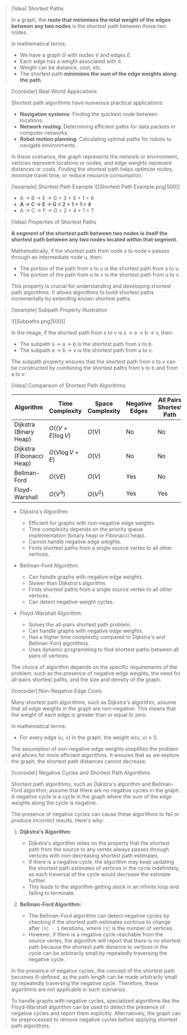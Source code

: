 > [!idea] Shortest Paths
>
> In a graph, the **route that minimises the total weight of the edges between any two nodes** is the shortest path between those two nodes.
>
> In mathematical terms:
> - We have a graph $G$ with nodes $V$ and edges $E$.
> - Each edge has a weight associated with it.
> - Weight can be distance, cost, etc.
> - The shortest path **minimises the sum of the edge weights along the path**.

> [!consider] Real-World Applications
>
> Shortest path algorithms have numerous practical applications:
>
> - **Navigation systems**: Finding the quickest route between locations.
> - **Network routing**: Determining efficient paths for data packets in computer networks.
> - **Robot motion planning**: Calculating optimal paths for robots to navigate environments.
>
> In these scenarios, the graph represents the network or environment, vertices represent locations or nodes, and edge weights represent distances or costs. Finding the shortest path helps optimize routes, minimize travel time, or reduce resource consumption.

> [!example] Shortest Path Example
> ![[Shortest Path Example.png|500]]
>
> - A -> B -> E -> G = 3 + 4 + 1 = 8
> - **A -> C -> E -> G = 2 + 1 + 1 = 4**
> - A -> C -> F -> G = 2 + 4 + 1 = 7

> [!idea] Properties of Shortest Paths
>
> **A segment of the shortest path between two nodes is itself the shortest path between any two nodes located within that segment.**
>
> Mathematically, if the shortest path from node $s$ to node $v$ passes through an intermediate node $u$, then:
> - The portion of the path from s to u is the shortest path from s to u.
> - The portion of the path from u to v is the shortest path from u to v.
>
> This property is crucial for understanding and developing shortest path algorithms. It allows algorithms to build shortest paths incrementally by extending known shortest paths.


> [!example] Subpath Property Illustration
>
> ![[Subpaths.png|500]]
>
> In the image, if the shortest path from s to v is s → a → b → v, then:
> - The subpath s → a → b is the shortest path from s to b.
> - The subpath a → b → v is the shortest path from a to v.
>
> The subpath property ensures that the shortest path from s to v can be constructed by combining the shortest paths from s to b and from a to v.


> [!idea] Comparison of Shortest Path Algorithms
>
> | Algorithm           | Time Complexity                          | Space Complexity | Negative Edges | All Pairs Shortest Path |
> |---------------------|------------------------------------------|------------------|---------------|-----------------------|
> | Dijkstra (Binary Heap) | $O((V + E) \log V)$                   | $O(V)$           | No            | No                    |
> | Dijkstra (Fibonacci Heap) | $O(V \log V + E)$                  | $O(V)$           | No            | No                    |
> | Bellman-Ford        | $O(VE)$                                 | $O(V)$           | Yes           | No                    |
> | Floyd-Warshall      | $O(V^3)$                                | $O(V^2)$         | Yes           | Yes                   |
>
> - Dijkstra's Algorithm:
>   - Efficient for graphs with non-negative edge weights.
>   - Time complexity depends on the priority queue implementation (binary heap or Fibonacci heap).
>   - Cannot handle negative edge weights.
>   - Finds shortest paths from a single source vertex to all other vertices.
>
> - Bellman-Ford Algorithm:
>   - Can handle graphs with negative edge weights.
>   - Slower than Dijkstra's algorithm.
>   - Finds shortest paths from a single source vertex to all other vertices.
>   - Can detect negative-weight cycles.
>
> - Floyd-Warshall Algorithm:
>   - Solves the all-pairs shortest path problem.
>   - Can handle graphs with negative edge weights.
>   - Has a higher time complexity compared to Dijkstra's and Bellman-Ford algorithms.
>   - Uses dynamic programming to find shortest paths between all pairs of vertices.
>
> The choice of algorithm depends on the specific requirements of the problem, such as the presence of negative edge weights, the need for all-pairs shortest paths, and the size and density of the graph.


> [!consider] Non-Negative Edge Costs
>
> Many shortest path algorithms, such as Dijkstra's algorithm, assume that all edge weights in the graph are non-negative. This means that the weight of each edge is greater than or equal to zero.
>
> In mathematical terms:
> - For every edge (u, v) in the graph, the weight w(u, v) ≥ 0.
>
> The assumption of non-negative edge weights simplifies the problem and allows for more efficient algorithms. It ensures that as we explore the graph, the shortest path distances cannot decrease.

> [!consider] Negative Cycles and Shortest Path Algorithms
>
> Shortest path algorithms, such as Dijkstra's algorithm and Bellman-Ford algorithm, assume that there are no negative cycles in the graph. A negative cycle is a cycle in the graph where the sum of the edge weights along the cycle is negative.
>
> The presence of negative cycles can cause these algorithms to fail or produce incorrect results. Here's why:
>
> 1. **Dijkstra's Algorithm:**
>    - Dijkstra's algorithm relies on the property that the shortest path from the source to any vertex always passes through vertices with non-decreasing shortest path estimates.
>    - If there is a negative cycle, the algorithm may keep updating the shortest path estimates of vertices in the cycle indefinitely, as each traversal of the cycle would decrease the estimate further.
>    - This leads to the algorithm getting stuck in an infinite loop and failing to terminate.
>
> 2. **Bellman-Ford Algorithm:**
>    - The Bellman-Ford algorithm can detect negative cycles by checking if the shortest path estimates continue to change after `|V| - 1` iterations, where `|V|` is the number of vertices.
>    - However, if there is a negative cycle reachable from the source vertex, the algorithm will report that there is no shortest path because the shortest path distance to vertices in the cycle can be arbitrarily small by repeatedly traversing the negative cycle.
>
> In the presence of negative cycles, the concept of the shortest path becomes ill-defined, as the path length can be made arbitrarily small by repeatedly traversing the negative cycle. Therefore, these algorithms are not applicable in such scenarios.
>
> To handle graphs with negative cycles, specialized algorithms like the Floyd-Warshall algorithm can be used to detect the presence of negative cycles and report them explicitly. Alternatively, the graph can be preprocessed to remove negative cycles before applying shortest path algorithms.
